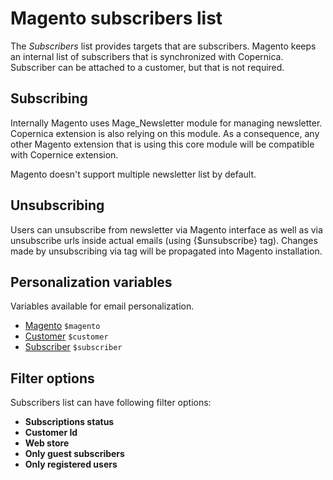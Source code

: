 # Magento subscribers list

The *Subscribers* list provides targets that are subscribers. Magento keeps an internal 
list of subscribers that is synchronized with Copernica. Subscriber can be attached to 
a customer, but that is not required.

## Subscribing

Internally Magento uses Mage_Newsletter module for managing newsletter. Copernica extension
is also relying on this module. As a consequence, any other Magento extension that is using
this core module will be compatible with Copernice extension.

Magento doesn't support multiple newsletter list by default.

## Unsubscribing

Users can unsubscribe from newsletter via Magento interface as well as via unsubscribe urls
inside actual emails (using {$unsubscribe} tag). Changes made by unsubscribing via tag will
be propagated into Magento installation.

## Personalization variables

Variables available for email personalization.

- [Magento](copernica-docs:MarketingSuite/magento-integration/object/magento) `$magento` 
- [Customer](copernica-docs:MarketingSuite/magento-integration/object/customer) `$customer`
- [Subscriber](copernica-docs:MarketingSuite/magento-integration/object/subscriber) `$subscriber`

## Filter options

Subscribers list can have following filter options:

* **Subscriptions status**
* **Customer Id**
* **Web store**
* **Only guest subscribers**
* **Only registered users**
